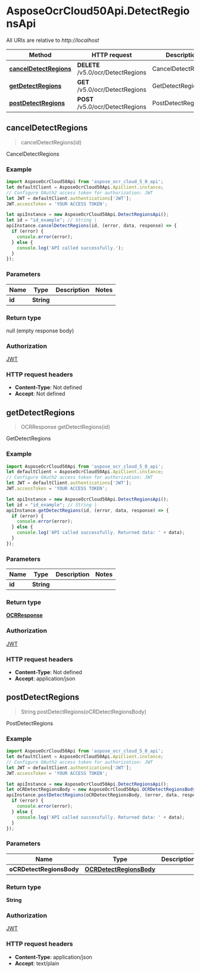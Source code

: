# AsposeOcrCloud50Api.DetectRegionsApi

All URIs are relative to *http://localhost*

Method | HTTP request | Description
------------- | ------------- | -------------
[**cancelDetectRegions**](DetectRegionsApi.md#cancelDetectRegions) | **DELETE** /v5.0/ocr/DetectRegions | CancelDetectRegions
[**getDetectRegions**](DetectRegionsApi.md#getDetectRegions) | **GET** /v5.0/ocr/DetectRegions | GetDetectRegions
[**postDetectRegions**](DetectRegionsApi.md#postDetectRegions) | **POST** /v5.0/ocr/DetectRegions | PostDetectRegions



## cancelDetectRegions

> cancelDetectRegions(id)

CancelDetectRegions

### Example

```javascript
import AsposeOcrCloud50Api from 'aspose_ocr_cloud_5_0_api';
let defaultClient = AsposeOcrCloud50Api.ApiClient.instance;
// Configure OAuth2 access token for authorization: JWT
let JWT = defaultClient.authentications['JWT'];
JWT.accessToken = 'YOUR ACCESS TOKEN';

let apiInstance = new AsposeOcrCloud50Api.DetectRegionsApi();
let id = "id_example"; // String | 
apiInstance.cancelDetectRegions(id, (error, data, response) => {
  if (error) {
    console.error(error);
  } else {
    console.log('API called successfully.');
  }
});
```

### Parameters


Name | Type | Description  | Notes
------------- | ------------- | ------------- | -------------
 **id** | **String**|  | 

### Return type

null (empty response body)

### Authorization

[JWT](../README.md#JWT)

### HTTP request headers

- **Content-Type**: Not defined
- **Accept**: Not defined


## getDetectRegions

> OCRResponse getDetectRegions(id)

GetDetectRegions

### Example

```javascript
import AsposeOcrCloud50Api from 'aspose_ocr_cloud_5_0_api';
let defaultClient = AsposeOcrCloud50Api.ApiClient.instance;
// Configure OAuth2 access token for authorization: JWT
let JWT = defaultClient.authentications['JWT'];
JWT.accessToken = 'YOUR ACCESS TOKEN';

let apiInstance = new AsposeOcrCloud50Api.DetectRegionsApi();
let id = "id_example"; // String | 
apiInstance.getDetectRegions(id, (error, data, response) => {
  if (error) {
    console.error(error);
  } else {
    console.log('API called successfully. Returned data: ' + data);
  }
});
```

### Parameters


Name | Type | Description  | Notes
------------- | ------------- | ------------- | -------------
 **id** | **String**|  | 

### Return type

[**OCRResponse**](OCRResponse.md)

### Authorization

[JWT](../README.md#JWT)

### HTTP request headers

- **Content-Type**: Not defined
- **Accept**: application/json


## postDetectRegions

> String postDetectRegions(oCRDetectRegionsBody)

PostDetectRegions

### Example

```javascript
import AsposeOcrCloud50Api from 'aspose_ocr_cloud_5_0_api';
let defaultClient = AsposeOcrCloud50Api.ApiClient.instance;
// Configure OAuth2 access token for authorization: JWT
let JWT = defaultClient.authentications['JWT'];
JWT.accessToken = 'YOUR ACCESS TOKEN';

let apiInstance = new AsposeOcrCloud50Api.DetectRegionsApi();
let oCRDetectRegionsBody = new AsposeOcrCloud50Api.OCRDetectRegionsBody(); // OCRDetectRegionsBody | 
apiInstance.postDetectRegions(oCRDetectRegionsBody, (error, data, response) => {
  if (error) {
    console.error(error);
  } else {
    console.log('API called successfully. Returned data: ' + data);
  }
});
```

### Parameters


Name | Type | Description  | Notes
------------- | ------------- | ------------- | -------------
 **oCRDetectRegionsBody** | [**OCRDetectRegionsBody**](OCRDetectRegionsBody.md)|  | 

### Return type

**String**

### Authorization

[JWT](../README.md#JWT)

### HTTP request headers

- **Content-Type**: application/json
- **Accept**: text/plain

